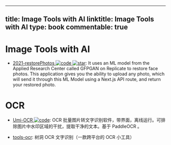 
---
title: Image Tools with AI
linktitle: Image Tools with AI
type: book
commentable: true
---

# Image Tools with AI

- [2021-restorePhotos ![code](https://ng-tech.icu/assets/code.svg) ![star](https://img.shields.io/github/stars/Nutlope/restorePhotos)](https://github.com/Nutlope/restorePhotos): It uses an ML model from the Applied Research Center called GFPGAN on Replicate to restore face photos. This application gives you the ability to upload any photo, which will send it through this ML Model using a Next.js API route, and return your restored photo.

# OCR

- [Umi-OCR ![code](https://ng-tech.icu/assets/code.svg)](https://github.com/hiroi-sora/Umi-OCR): OCR 批量图片转文字识别软件，带界面，离线运行。可排除图片中水印区域的干扰，提取干净的文本。基于 PaddleOCR 。

- [tools-ocr](https://github.com/AnyListen/tools-ocr): 树洞 OCR 文字识别（一款跨平台的 OCR 小工具）

    